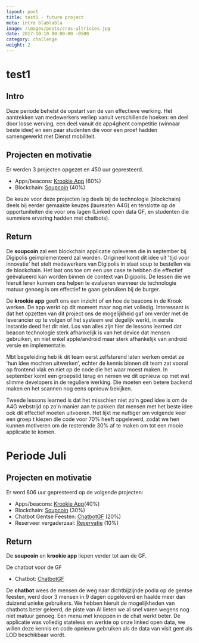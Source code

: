 ```yaml
---
layout: post
title: test1 - future project
meta: intro blablabla
image: /images/posts/cras-ultricies.jpg
date: 2017-10-10 00:00:00 -0500
category: challenge
weight: 2
---
```


# test1

## Intro 
Deze periode behelst de opstart van de van effectieve werking. Het aantrekken van medewerkers verliep vanuit verschillende hoeken: en deel door losse werving, een deel vanuit de app4ghent competitie (winnaar beste idee) en een paar studenten die voor een proef hadden samengewerkt met Dienst mobiliteit. 

## Projecten en motivatie

Er werden 3 projecten opgezet en 450 uur gepresteerd.

* Apps/beacons: [Krookie App](https://github.com/lab9k/Krookie) (60%)
* Blockchain: [Soupcoin](https://github.com/lab9k/SoupCoin) (40%)

De keuze voor deze projecten lag deels bij de technologie (blockchain) deels bij eerder gemaakte keuzes (laureaten A4G) en tenslotte op de opportuniteiten die voor ons lagen (Linked open data GF, en studenten die summiere ervaring hadden met chatbots).

## Return

De **soupcoin** zal een blockchain applicatie opleveren die in september bij Digipolis geïmplementeerd zal worden. Origineel komt dit idee uit 'tijd voor innovatie' het stelt medewerkers van Digipolis in staat soup te bestellen via de blockchain. 
Het laat ons toe om een use case te hebben die effectief geëvalueerd kan worden binnen de context van Digipolis. De lessen die we hieruit leren kunnen ons helpen te evalueren wanneer de technologie matuur genoeg is om effectief te gaan gebruiken bij de burger. 

De **krookie app** geeft ons een inzicht of en hoe de beacons in de Krook werken. De app werkt op dit moment maar nog niet volledig. Interessant is dat het opzetten van dit project ons de mogelijkheid gaf om verder met de leverancier op te volgen of het systeem wel degelijk werkt, in eerste instantie deed het dit niet. 
Los van alles zijn hier de lessons learned dat beacon technologie sterk afhankelijk is van het device dat mensen gebruiken, en niet enkel apple/android maar sterk afhankelijk van android versie en implementatie. 

Mbt begeleiding heb ik dit team eerst zelfsturend laten werken omdat ze 'hun idee mochten uitwerken', echter de kennis binnen dit team zat vooral op frontend vlak en niet op de code die het waar moest maken. In september komt een groepslid terug en nemen we dit opnieuw op met wat slimme developers in de reguliere werking. Die moeten een betere backend maken en het scannen nog eens opnieuw bekijken.

Tweede lessons learned is dat het misschien niet zo'n goed idee is om de A4G webstrijd op zo'n manier aan te pakken dat mensen met het beste idee ook dit effectief moeten uitvoeren. Het lijkt me nuttiger om volgende keer een groep t kiezen die code voor 70% heeft opgeleverd, zodat we hen kunnen motiveren om de resterende 30% af te maken om tot een mooie applicatie te komen.


# Periode Juli

## Projecten en motivatie

Er werd 806 uur gepresteerd op de volgende projecten:  

* Apps/beacons: [Krookie App](https://github.com/lab9k/Krookie)(40%)
* Blockchain: [Soupcoin](https://github.com/lab9k/SoupCoin) (30%)
* Chatbot Gentse Feesten: [ChatbotGF](https://github.com/lab9k/ChatbotGF) (20%)
* Reserveer vergaderzaal: [Reservatie](https://github.com/lab9k/reservatie_OpenCV) (10%)

## Return

De **soupcoin** en **krookie app**  liepen verder tot aan de GF. 

De chatbot voor de GF 





* Chatbot: [ChatbotGF](https://github.com/lab9k/ChatbotGF)


De **chatbot** wees de mensen de weg naar dichtbijzijnde podia op de gentse feesten, werd door 3 mensen in 9 dagen opgeleverd en haalde meer dan duizend unieke gebruikers. We hebben hieruit de mogelijkheden van chatbots beter geleerd, de piste van AI lieten we al snel varen wegens nog niet matuur genoeg. Een menu met knoppen in de chat werkt beter. De applicatie was volledig stateless en werkte op onze linked open data, we willen deze kennis en code opnieuw gebruiken als de data van visit gent als LOD beschikbaar wordt. 

 